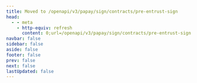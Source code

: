 ```yaml
---
title: Moved to /openapi/v3/papay/sign/contracts/pre-entrust-sign
head:
  - - meta
    - http-equiv: refresh
      content: 0;url=/openapi/v3/papay/sign/contracts/pre-entrust-sign
navbar: false
sidebar: false
aside: false
footer: false
prev: false
next: false
lastUpdated: false
---
```

